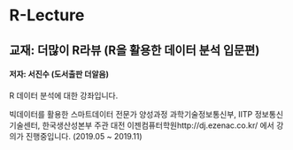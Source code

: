 # R-Lecture
## 교재: 더많이 R라뷰 (R을 활용한 데이터 분석 입문편)
#### 저자: 서진수 (도서출판 더알음)
R 데이터 분석에 대한 강좌입니다.

빅데이터를 활용한 스마트데이터 전문가 양성과정
과학기술정보통신부, IITP 정보통신기술센터, 한국생산성본부 주관 
대전 이젠컴퓨터학원http://dj.ezenac.co.kr/ 에서 강의가 진행중입니다. (2019.05 ~ 2019.11)
